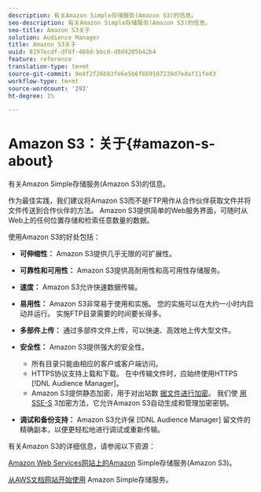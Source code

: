 ```yaml
---
description: 有关Amazon Simple存储服务(Amazon S3)的信息。
seo-description: 有关Amazon Simple存储服务(Amazon S3)的信息。
seo-title: Amazon S3关于
solution: Audience Manager
title: Amazon S3关于
uuid: 8197ecdf-df8f-488d-bbc0-d8d4205b42b4
feature: reference
translation-type: tm+mt
source-git-commit: 9e4f2f26b83fe6e5b6f669107239d7edaf11fed3
workflow-type: tm+mt
source-wordcount: '293'
ht-degree: 1%

---
```



# Amazon S3：关于{#amazon-s-about}

有关Amazon Simple存储服务(Amazon S3)的信息。

作为最佳实践，我们建议将Amazon S3而不是FTP用作从合作伙伴获取文件并将文件传送到合作伙伴的方法。 Amazon S3提供简单的Web服务界面，可随时从Web上的任何位置存储和检索任意数量的数据。

使用Amazon S3的好处包括：

* **可伸缩性：** Amazon S3提供几乎无限的可扩展性。
* **可靠性和可用性：** Amazon S3提供高耐用性和高可用性存储服务。
* **速度：** Amazon S3允许快速数据传输。
* **易用性：** Amazon S3非常易于使用和实施。 您的实施可以在大约一小时内启动并运行。 实施FTP目录需要的时间要长得多。
* **多部件上传：** 通过多部件文件上传，可以快速、高效地上传大型文件。
* **安全性：** Amazon S3提供强大的安全性。

   * 所有目录只能由相应的客户或客户端访问。
   * HTTPS协议支持上载和下载。 在中传输文件时，应始终使用HTTPS [!DNL Audience Manager]。
   * Amazon S3提供静态加密，用于对出站数 [据文件进行加密](../integration/receiving-audience-data/batch-outbound-transfers/outbound-file-name-contents.md)。 我们使 [用SSE-S](https://docs.aws.amazon.com/AmazonS3/latest/dev/serv-side-encryption.html) 3加密方法，它允许Amazon S3自动生成和管理加密密钥。

* **调试和备份支持：** Amazon S3允许保 [!DNL Audience Manager] 留文件的精确副本，以便更轻松地进行调试或重新传输。

有关Amazon S3的详细信息，请参阅以下资源：

[Amazon Web Services网站上的Amazon](https://aws.amazon.com/s3/) Simple存储服务(Amazon S3)。

[从AWS文档网站开始使用](https://docs.aws.amazon.com/AmazonS3/latest/gsg/GetStartedWithS3.html) Amazon Simple存储服务。
